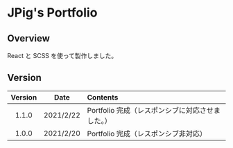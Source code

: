 # JPig's Portfolio

## Overview

React と SCSS を使って製作しました。

## Version

| Version |   Date    | Contents                             |
| :-----: | :-------: | :----------------------------------- |
|  1.1.0  | 2021/2/22 | Portfolio 完成（レスポンシブに対応させました。）                     |
|  1.0.0  | 2021/2/20 | Portfolio 完成（レスポンシブ非対応） |

